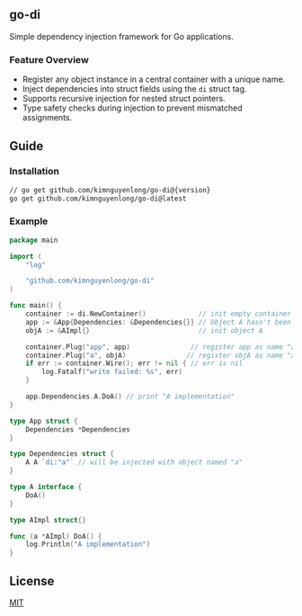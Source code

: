 ## go-di

Simple dependency injection framework for Go applications.

### Feature Overview

- Register any object instance in a central container with a unique name.
- Inject dependencies into struct fields using the `di` struct tag.
- Supports recursive injection for nested struct pointers.
- Type safety checks during injection to prevent mismatched assignments.

## Guide

### Installation

```sh
// go get github.com/kimnguyenlong/go-di@{version}
go get github.com/kimnguyenlong/go-di@latest
```

### Example

```go
package main

import (
	"log"

	"github.com/kimnguyenlong/go-di"
)

func main() {
	container := di.NewContainer()             // init empty container
	app := &App{Dependencies: &Dependencies{}} // Object A hasn't been injected yet
	objA := &AImpl{}                           // init object A

	container.Plug("app", app)               // register app as name "app"
	container.Plug("a", objA)               // register objA as name "a"
	if err := container.Wire(); err != nil { // err is nil
		log.Fatalf("write failed: %s", err)
	}

	app.Dependencies.A.DoA() // print "A implementation"
}

type App struct {
	Dependencies *Dependencies
}

type Dependencies struct {
	A A `di:"a"` // will be injected with object named "a"
}

type A interface {
	DoA()
}

type AImpl struct{}

func (a *AImpl) DoA() {
	log.Println("A implementation")
}
```

## License

[MIT](https://github.com/kimnguyenlong/go-di/blob/main/LICENSE)